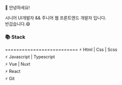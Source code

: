 👋 안녕하세요! 

시니어 UI개발자 && 주니어 웹 프론트엔드 개발자 입니다.  
반갑습니다.😄

### 📚 Stack  
==========================
⚡ Html | Css | Scss  
⚡ Javascript | Typescript  
⚡ Vue | Nuxt  
⚡ React  
⚡ Git
